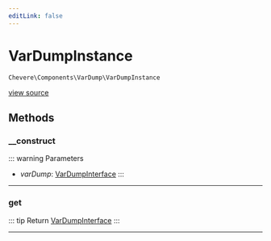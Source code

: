 ```yaml
---
editLink: false
---
```


# VarDumpInstance

`Chevere\Components\VarDump\VarDumpInstance`

[view source](https://github.com/chevere/chevere/blob/master/src/Chevere/Components/VarDump/VarDumpInstance.php)

## Methods

### __construct

::: warning Parameters
- *varDump*: [VarDumpInterface](../../Interfaces/VarDump/VarDumpInterface.md)
:::

---

### get

::: tip Return
[VarDumpInterface](../../Interfaces/VarDump/VarDumpInterface.md)
:::

---
